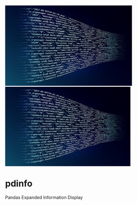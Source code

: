 ![](img/AnalyticsTitle2.jpg)
<img src="img/AnalyticsTitle2.jpg" align="center" style="height: 256px"/>
# pdinfo
Pandas Expanded Information Display
